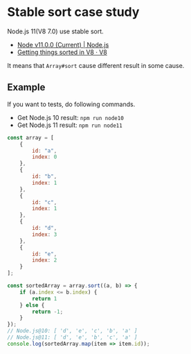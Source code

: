 # Stable sort case study

Node.js 11(V8 7.0) use stable sort.

- [Node v11.0.0 (Current) | Node.js](https://nodejs.org/en/blog/release/v11.0.0/)
- [Getting things sorted in V8 · V8](https://v8.dev/blog/array-sort)

It means that `Array#sort` cause different result in some cause.

## Example

If you want to tests, do following commands. 

- Get Node.js 10 result: `npm run node10`
- Get Node.js 11 result: `npm run node11`

```js
const array = [
    {
        id: "a",
        index: 0
    },
    {
        id: "b",
        index: 1
    },
    {
        id: "c",
        index: 1
    },
    {
        id: "d",
        index: 3
    },
    {
        id: "e",
        index: 2
    }
];

const sortedArray = array.sort((a, b) => {
    if (a.index <= b.index) {
        return 1
    } else {
        return -1;
    }
});
// Node.js@10: [ 'd', 'e', 'c', 'b', 'a' ]
// Node.js@11: [ 'd', 'e', 'b', 'c', 'a' ]
console.log(sortedArray.map(item => item.id));
```
